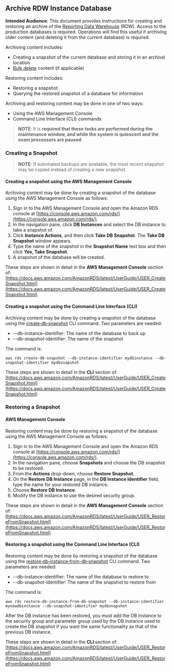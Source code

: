 ## Archive RDW Instance Database

**Intended Audience**: This document provides instructions for creating and restoring an archive of the [Reporting Data Warehouse](../README.md) (RDW). Access to the production databases is required. Operations will find this useful if archiving older content (and deleting it from the current database) is required.

Archiving content includes:

* Creating a snapshot of the current database and storing it in an archival location
* [Bulk delete](Runbook.BulkDeleteExams.md) content (if applicable)

Restoring content includes:

* Restoring a snapshot
* Querying the restored snapshot of a database for information

Archiving and restoring content may be done in one of two ways:

* Using the AWS Management Console
* Command Line Interface (CLI) commands

> **NOTE**: It is **required that these tasks are performed during the maintenance window, and while the system is quiescent and the exam processors are paused**.


### Creating a Snapshot

> **NOTE**: If automated backups are available, the most recent snapshot may be copied instead of creating a new snapshot.

#### Creating a snapshot using the AWS Management Console

Archiving content may be done by creating a snapshot of the database using the AWS Management Console as follows:

1.	Sign in to the AWS Management Console and open the Amazon RDS console at [https://console.aws.amazon.com/rds/](https://console.aws.amazon.com/rds/). 
1.	In the navigation pane, click **DB Instances** and select the DB instance to take a snapshot of. 
1.	Click **Instance Actions**, and then click **Take DB Snapshot**. The **Take DB Snapshot** window appears. 
1.	Type the name of the snapshot in the **Snapshot Name** text box and then click **Yes, Take Snapshot**.
1.	A snapshot of the database will be created.

These steps are shown in detail in the **AWS Management Console** section of: [https://docs.aws.amazon.com/AmazonRDS/latest/UserGuide/USER_CreateSnapshot.html](https://docs.aws.amazon.com/AmazonRDS/latest/UserGuide/USER_CreateSnapshot.html)

#### Creating a snapshot using the Command Line Interface (CLI)

Archiving content may be done by creating a snapshot of the database using the [create‑db‑snapshot](http://docs.aws.amazon.com/cli/latest/reference/rds/create-db-snapshot.html) CLI command. Two parameters are needed:

* --db-instance-identifier: The name of the database to back up
* --db-snapshot-identifier: The name of the snapshot

The command is:

`aws rds create-db-snapshot --db-instance-identifier mydbinstance --db-snapshot-identifier mydbsnapshot `

These steps are shown in detail in the **CLI** section of: [https://docs.aws.amazon.com/AmazonRDS/latest/UserGuide/USER_CreateSnapshot.html](https://docs.aws.amazon.com/AmazonRDS/latest/UserGuide/USER_CreateSnapshot.html)


### Restoring a Snapshot

#### AWS Management Console
Restoring content may be done by restoring a snapshot of the database using the AWS Management Console as follows:

1.	Sign in to the AWS Management Console and open the Amazon RDS console at [https://console.aws.amazon.com/rds/](https://console.aws.amazon.com/rds/). 
1.	In the navigation pane, choose **Snapshots** and choose the DB snapshot to be restored.
1.	From the **Actions** drop-down, choose **Restore Snapshot**. 
1.	On the **Restore DB Instance** page, in the **DB Instance Identifier** field, type the name for your restored DB instance. 
1.	Choose **Restore DB Instance**. 
1.	Modify the DB instance to use the desired security group.

These steps are shown in detail in the **AWS Management Console** section of: 
[https://docs.aws.amazon.com/AmazonRDS/latest/UserGuide/USER_RestoreFromSnapshot.html](https://docs.aws.amazon.com/AmazonRDS/latest/UserGuide/USER_RestoreFromSnapshot.html)

#### Restoring a snapshot using the Command Line Interface (CLI)
Restoring content may be done by restoring a snapshot of the database using the [restore‑db‑instance‑from-db‑snapshot](http://docs.aws.amazon.com/cli/latest/reference/rds/create-db-snapshot.html) CLI command. Two parameters are needed:

* --db-instance-identifier: The name of the database to restore to
* --db-snapshot-identifier: The name of the snapshot to restore from

The command is:

`aws rds restore-db-instance-from-db-snapshot --db-instance-identifier mynewdbinstance --db-snapshot-identifier mydbsnapshot`

After the DB instance has been restored, you must add the DB instance to the security group and parameter group used by the DB instance used to create the DB snapshot if you want the same functionality as that of the previous DB instance. 

These steps are shown in detail in the **CLI** section of: 
[https://docs.aws.amazon.com/AmazonRDS/latest/UserGuide/USER_RestoreFromSnapshot.html](https://docs.aws.amazon.com/AmazonRDS/latest/UserGuide/USER_RestoreFromSnapshot.html)
